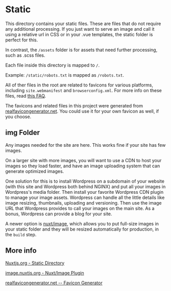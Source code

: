 # Static

This directory contains your static files. These are files that do not require any additional processing. If you just want to serve an image and call it using a relative url in CSS or in your .vue templates, the static folder is perfect for this.

In contrast, the `/assets` folder is for assets that need further processing, such as .scss files.

Each file inside this directory is mapped to `/`.

Example: `/static/robots.txt` is mapped as `/robots.txt`.

All of ther files in the root are related to favicons for various platforms, including `site.webmanifest` and `browserconfig.xml`. For more info on these files, read [this FAQ](https://realfavicongenerator.net/faq).

The favicons and related files in this project were generated from [realfavicongenerator.net](https://realfavicongenerator.net/). You could use it for your own favicon as well, if you choose.

## img Folder

Any images needed for the site are here. This works fine if your site has few images.

On a larger site with more images, you will want to use a CDN to host your images so they load faster, and have an image uploading system that can generate optimized images. 

One solution for this is to install Wordpress on a subdomain of your website (with this site and Wordpress both behind NGINX) and put all your images in Wordpress's media folder. Then install your favorite Wordpress CDN plugin to manage your image assets. Wordpress can handle all the little details like image resizing, thumbnails, uploading and versioning. Then use the image URL that Wordpress provides to call your images on the main site. As a bonus, Wordpress can provide a blog for your site.

A newer option is [nuxt/image](https://nuxtjs.org/docs/2.x/directory-structure/assets#static), which allows you to put full-size images in your static folder and they will be resized automatically for production, in the `build` step.

## More info
[Nuxtjs.org - Static Directory](https://nuxtjs.org/docs/2.x/directory-structure/assets#static)

[image.nuxtjs.org - Nuxt/Image Plugin](https://image.nuxtjs.org/)

[realfavicongenerator.net -- Favicon Generator](https://realfavicongenerator.net/)
